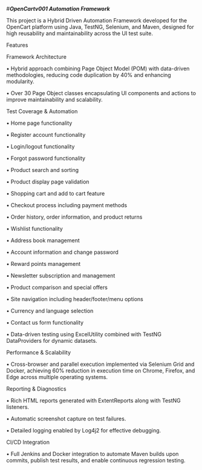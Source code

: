 #***OpenCartv001 Automation Framework***

This project is a Hybrid Driven Automation Framework developed for the OpenCart platform using Java, TestNG, Selenium, and Maven, designed for high reusability and maintainability across the UI test suite.

Features

Framework Architecture

•	Hybrid approach combining Page Object Model (POM) with data-driven methodologies, reducing code duplication by 40% and enhancing modularity.

•	Over 30 Page Object classes encapsulating UI components and actions to improve maintainability and scalability.

Test Coverage & Automation

•	Home page functionality

•	Register account functionality

•	Login/logout functionality

•	Forgot password functionality

•	Product search and sorting

•	Product display page validation

•	Shopping cart and add to cart feature

•	Checkout process including payment methods

•	Order history, order information, and product returns

•	Wishlist functionality

•	Address book management

•	Account information and change password

•	Reward points management

•	Newsletter subscription and management

•	Product comparison and special offers

•	Site navigation including header/footer/menu options

•	Currency and language selection

•	Contact us form functionality

•	Data-driven testing using ExcelUtility combined with TestNG DataProviders for dynamic datasets.

Performance & Scalability

•	Cross-browser and parallel execution implemented via Selenium Grid and Docker, achieving 60% reduction in execution time on Chrome, Firefox, and Edge across multiple operating systems.

Reporting & Diagnostics

•	Rich HTML reports generated with ExtentReports along with TestNG listeners.

•	Automatic screenshot capture on test failures.

•	Detailed logging enabled by Log4j2 for effective debugging.

CI/CD Integration

•	Full Jenkins and Docker integration to automate Maven builds upon commits, publish test results, and enable continuous regression testing.




